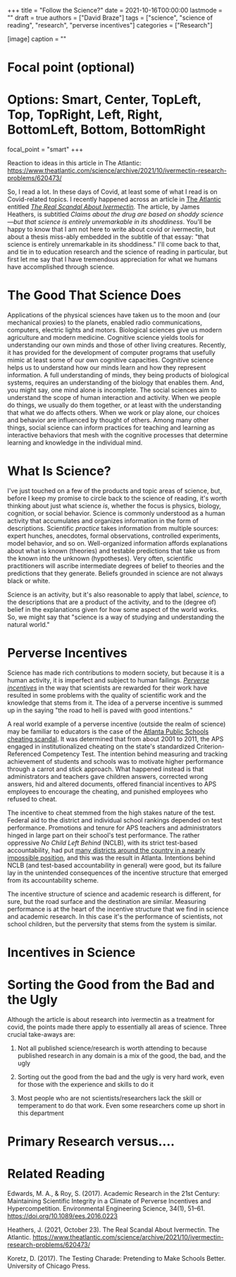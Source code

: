 +++
title = "Follow the Science?"
date = 2021-10-16T00:00:00
lastmode = ""
draft = true
authors = ["David Braze"]
tags = ["science", "science of reading", "research", "perverse incentives"]
categories = ["Research"]

[image]
  caption = ""
  # Focal point (optional)
  # Options: Smart, Center, TopLeft, Top, TopRight, Left, Right, BottomLeft, Bottom, BottomRight
  focal_point = "smart"
+++

Reaction to ideas in this article in The Atlantic: https://www.theatlantic.com/science/archive/2021/10/ivermectin-research-problems/620473/

So, I read a lot. In these days of Covid, at least some of what I read is on Covid-related topics. I recently happened across an article in [The Atlantic](https://www.theatlantic.com/) entitled *[The Real Scandal About 
Ivermectin](https://www.theatlantic.com/science/archive/2021/10/ivermectin-research-problems/620473/)*. The article, by James Heathers, is subtitled *Claims about the drug are based on shoddy science—but that science is entirely unremarkable in its shoddiness*. You'll be happy to know that I am not here to write about covid or ivermectin, but about a thesis miss-ably embedded in the subtitle of that essay: "that science is entirely unremarkable in its shoddiness." I'll come back to that, and tie in to education research and the science of reading in particular, but first let me say that I have tremendous appreciation for what we humans have accomplished through science. 

# The Good That Science Does

Applications of the physical sciences have taken us to the moon and (our mechanical proxies) to the planets, enabled radio communications, computers, electric lights and motors. Biological sciences give us modern agriculture and modern medicine. Cognitive science yields tools for understanding our own minds and those of other living creatures. Recently, it has provided for the development of computer programs that usefully mimic at least some of our own cognitive capacities. Cognitive science helps us to understand how our minds learn and how they represent information. A full understanding of minds, they being products of biological systems, requires an understanding of the biology that enables them. And, you might say, one mind alone is incomplete. The social sciences aim to understand the scope of human interaction and activity. When we people do things, we usually do them together, or at least with the understanding that what we do affects others. When we work or play alone, our choices and behavior are influenced by thought of others. Among many other things, social science can inform practices for teaching and learning as interactive behaviors that mesh with the cognitive processes that determine learning and knowledge in the individual mind.

# What Is Science?

I've just touched on a few of the products and topic areas of science, but, before I keep my promise to circle back to the science of reading, it's worth thinking about just what science *is*, whether the focus is physics, biology, cognition, or social behavior. Science is commonly understood as a human activity that accumulates and organizes information in the form of descriptions. Scientific *practice* takes information from multiple sources: expert hunches, anecdotes, formal observations, controlled experiments, model behavior, and so on. Well-organized information affords explanations about what is known (theories) and testable predictions that take us from the known into the unknown (hypotheses). Very often, scientific practitioners will ascribe intermediate degrees of belief to theories and the predictions that they generate. Beliefs grounded in science are not always black or white. 

Science is an activity, but it's also reasonable to apply that label, *science*, to the descriptions that are a product of the activity, and to the (degree of) belief in the explanations given for how some aspect of the world works. So, we might say that "science is a way of studying and understanding the natural world." 

# Perverse Incentives

Science has made rich contributions to modern society, but because it is a human activity, it is imperfect and subject to human failings. *[Perverse incentives](https://www.ncbi.nlm.nih.gov/pmc/articles/PMC5206685/)* in the way that scientists are rewarded for their work have resulted in some problems with the quality of scientific work and the knowledge that stems from it. The idea of a perverse incentive is summed up in the saying "the road to hell is paved with good intentions." 

A real world example of a perverse incentive (outside the realm of science) may be familiar to educators is the case of the [Atlanta Public Schools cheating scandal](https://www.georgiapolicy.org/issue/the-atlanta-public-schools-cheating-scandal/). It was determined that from about 2001 to 2011, the APS engaged in institutionalized cheating on the state's standardized Criterion-Referenced Competency Test. The intention behind measuring and tracking achievement of students and schools was to motivate higher performance through a carrot and stick approach. What happened instead is that administrators and teachers gave children answers, corrected wrong answers, hid and altered documents, offered financial incentives to APS employees to encourage the cheating, and punished employees who refused to cheat. 

The incentive to cheat stemmed from the high stakes nature of the test. Federal aid to the district and individual school rankings depended on test performance. Promotions and tenure for APS teachers and administrators hinged in large part on their school's test performance. The rather oppressive *No Child Left Behind* (NCLB), with its strict test-based accountability, had put [many districts around the country in a nearly impossible position](https://www.google.com/books/edition/The_Testing_Charade/ZGUyDwAAQBAJ?hl=en&gbpv=1&dq=the+testing+charade+by+koretz&printsec=frontcover), and this was the result in Atlanta. Intentions behind NCLB (and test-based accountability in general) were good, but its failure lay in the unintended consequences of the incentive structure that emerged from its accountability scheme. 

The incentive structure of science and academic research is different, for sure, but the road surface and the destination are similar. Measuring performance is at the heart of the incentive structure that we find in science and academic research. In this case it's the performance of scientists, not school children, but the perversity that stems from the system is similar. 

# Incentives in Science

# Sorting the Good from the Bad and the Ugly

Although the article is about research into ivermectin as a treatment for covid, the points made there apply to essentially all areas of science. Three crucial take-aways are:

1. Not all published science/research is worth attending to because published research in any domain is a mix of the good, the bad, and the ugly

2. Sorting out the good from the bad and the ugly is very hard work, even for those with the experience and skills to do it

3. Most people who are not scientists/researchers lack the skill or temperament to do that work. Even some researchers come up short in this department


# Primary Research versus....


# Related Reading

Edwards, M. A., & Roy, S. (2017). Academic Research in the 21st Century: Maintaining Scientific Integrity in a Climate of Perverse Incentives and Hypercompetition. Environmental Engineering Science, 34(1), 51–61. https://doi.org/10.1089/ees.2016.0223

Heathers, J. (2021, October 23). The Real Scandal About Ivermectin. The Atlantic. https://www.theatlantic.com/science/archive/2021/10/ivermectin-research-problems/620473/

Koretz, D. (2017). The Testing Charade: Pretending to Make Schools Better. University of Chicago Press.

